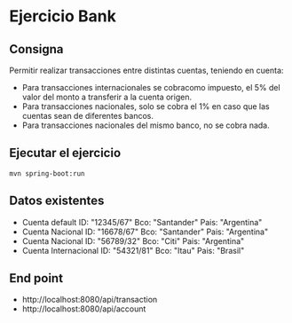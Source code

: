 # Ejercicio Bank

## Consigna
Permitir realizar transacciones entre distintas cuentas, teniendo en cuenta:
- Para transacciones internacionales se cobracomo impuesto, el 5% del valor del monto a transferir a la cuenta origen.
- Para transacciones nacionales, solo se cobra el 1% en caso que las cuentas sean de diferentes bancos.
- Para transacciones nacionales del mismo banco, no se cobra nada.

## Ejecutar el ejercicio
```
mvn spring-boot:run
```

## Datos existentes
- Cuenta default         ID: "12345/67"   Bco: "Santander"  Pais: "Argentina"
- Cuenta Nacional        ID: "16678/67"   Bco: "Santander"  Pais: "Argentina"
- Cuenta Nacional        ID: "56789/32"   Bco: "Citi"       Pais: "Argentina"
- Cuenta Internacional   ID: "54321/81"   Bco: "Itau"       Pais: "Brasil"


## End point
- http://localhost:8080/api/transaction
- http://localhost:8080/api/account
